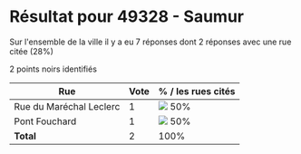 # Résultat pour 49328 - Saumur

Sur l'ensemble de la ville il y a eu 7 réponses dont 2 réponses avec une rue citée (28%)

2 points noirs identifiés

| Rue | Vote | % / les rues cités|
|-----|------|-------------------|
| Rue du Maréchal Leclerc | 1 | <img src="../../img/bar_50.gif" />&nbsp;50%|
| Pont Fouchard | 1 | <img src="../../img/bar_50.gif" />&nbsp;50%|
| **Total** | 2 | 100%|
